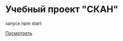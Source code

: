 <h1>Учебный проект "СКАН"</h1>
<p>запуск npm start </p>
<a href="https://anna-bolgarina.github.io/my_scan/" target="_blank">Посмотреть</a>
